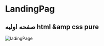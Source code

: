 # LandingPag
## صفحه اولیه html &amp css pure

![ladingPage](https://user-images.githubusercontent.com/77356231/156188426-dff13ebe-7287-437d-aaa0-7d8c138b73a8.png)
